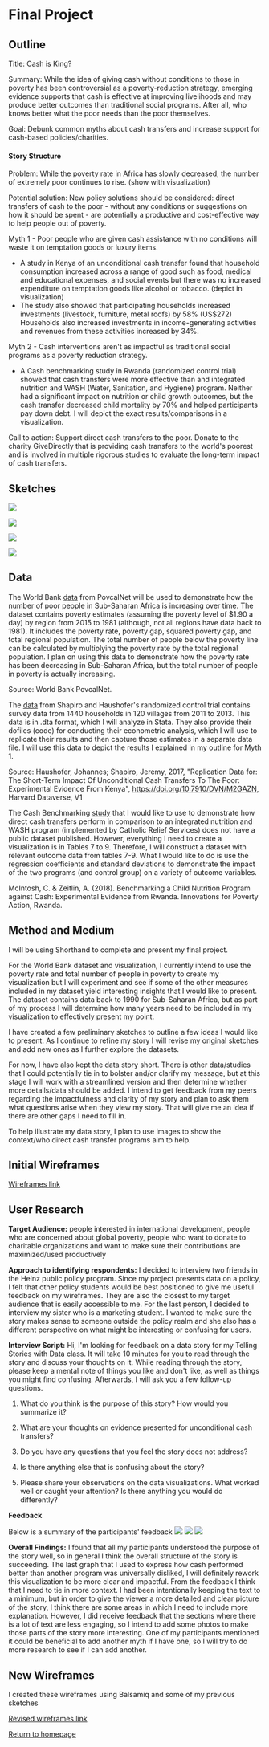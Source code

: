 # Final Project
## Outline

Title: Cash is King?

Summary: While the idea of giving cash without conditions to those in poverty has been controversial as a poverty-reduction strategy, emerging evidence supports that cash is effective at improving livelihoods and may produce better outcomes than traditional social programs. After all, who knows better what the poor needs than the poor themselves.

Goal: Debunk common myths about cash transfers and increase support for cash-based policies/charities.

#### Story Structure
Problem: While the poverty rate in Africa has slowly decreased, the number of extremely poor continues to rise. (show with visualization)

Potential solution: New policy solutions should be considered: direct transfers of cash to the poor - without any conditions or suggestions on how it should be spent - are potentially a productive and cost-effective way to help people out of poverty.

Myth 1 - Poor people who are given cash assistance with no conditions will waste it on temptation goods or luxury items.
- A study in Kenya of an unconditional cash transfer found that household consumption increased across a range of good such as food, medical and educational expenses, and social events but there was no increased expenditure on temptation goods like alcohol or tobacco. (depict in visualization)
- The study also showed that participating households increased investments (livestock, furniture, metal roofs) by 58% (US$272) Households also increased investments in income-generating activities and revenues from these activities increased by 34%.


Myth 2 - Cash interventions aren't as impactful as traditional social programs as a poverty reduction strategy.
- A Cash benchmarking study in Rwanda (randomized control trial) showed that cash transfers were more effective than and integrated nutrition and WASH (Water, Sanitation, and Hygiene) program. Neither had a significant impact on nutrition or child growth outcomes, but the cash transfer decreased child mortality by 70% and helped participants pay down debt. I will depict the exact results/comparisons in a visualization.
  
Call to action: Support direct cash transfers to the poor. Donate to the charity GiveDirectly that is providing cash transfers to the world's poorest and is involved in multiple rigorous studies to evaluate the long-term impact of cash transfers.

## Sketches
![](https://alycaito.github.io/portfolio/project_outline.PNG)

![](https://alycaito.github.io/portfolio/project_sketch1.PNG)

![](https://alycaito.github.io/portfolio/project_sketch2.PNG)

![](https://alycaito.github.io/portfolio/project_sketch3.PNG)

## Data

The World Bank [data](https://alycaito.github.io/portfolio/RegionalTable_1.9.csv) from PovcalNet will be used to demonstrate how the number of poor people in Sub-Saharan Africa is increasing over time. The dataset contains poverty estimates (assuming the poverty level of $1.90 a day) by region from 2015 to 1981 (although, not all regions have data back to 1981). It includes the poverty rate, poverty gap, squared poverty gap, and total regional population. The total number of people below the poverty line can be calculated by multiplying the poverty rate by the total regional population. I plan on using this data to demonstrate how the poverty rate has been decreasing in Sub-Saharan Africa, but the total number of people in poverty is actually increasing. 

Source: World Bank PovcalNet.

The [data](https://alycaito.github.io/portfolio/UCT_FINAL_CLEAN.dta) from Shapiro and Haushofer's randomized control trial contains survey data from 1440 households in 120 villages from 2011 to 2013. This data is in .dta format, which I will analyze in Stata. They also provide their dofiles (code) for conducting their econometric analysis, which I will use to replicate their results and then capture those estimates in a separate data file. I will use this data to depict the results I explained in my outline for Myth 1.

Source: Haushofer, Johannes; Shapiro, Jeremy, 2017, "Replication Data for: The Short-Term Impact Of Unconditional Cash Transfers To The Poor: Experimental Evidence From Kenya", https://doi.org/10.7910/DVN/M2GAZN, Harvard Dataverse, V1

The Cash Benchmarking [study](https://alycaito.github.io/portfolio/Benchmarking.pdf)  that I would like to use to demonstrate how direct cash transfers perform in comparison to an integrated nutrition and WASH program (implemented by Catholic Relief Services) does not have a public dataset published. However, everything I need to create a visualization is in Tables 7 to 9. Therefore, I will construct a dataset with relevant outcome data from tables 7-9. What I would like to do is use the regression coefficients and standard deviations to demonstrate the impact of the two programs (and control group) on a variety of outcome variables. 

McIntosh, C. & Zeitlin, A. (2018). Benchmarking a Child Nutrition Program against Cash: Experimental Evidence from Rwanda. Innovations for Poverty Action, Rwanda.

## Method and Medium
I will be using Shorthand to complete and present my final project. 

For the World Bank dataset and visualization, I currently intend to use the poverty rate and total number of people in poverty to create my visualization but I will experiment and see if some of the other measures included in my dataset yield interesting insights that I would like to present. The dataset contains data back to 1990 for Sub-Saharan Africa, but as part of my process I will determine how many years need to be included in my visualization to effectively present my point. 

I have created a few preliminary sketches to outline a few ideas I would like to present. As I continue to refine my story I will revise my original sketches and add new ones as I further explore the datasets.

For now, I have also kept the data story short. There is other data/studies that I could potentially tie in to bolster and/or clarify my message, but at this stage I will work with a streamlined version and then determine whether more details/data should be added. I intend to get feedback from my peers regarding the impactfulness and clarity of my story and plan to ask them what questions arise when they view my story. That will give me an idea if there are other gaps I need to fill in.

To help illustrate my data story, I plan to use images to show the context/who direct cash transfer programs aim to help.

## Initial Wireframes 
[Wireframes link](/wireframes.md)

## User Research

**Target Audience:** people interested in international development, people who are concerned about global poverty, people who want to donate to charitable organizations and want to make sure their contributions are maximized/used productively

**Approach to identifying respondents:** I decided to interview two friends in the Heinz public policy program. Since my project presents data on a policy, I felt that other policy students would be best positioned to give me useful feedback on my wireframes. They are also the closest to my target audience that is easily accessible to me. For the last person, I decided to interview my sister who is a marketing student. I wanted to make sure the story makes sense to someone outside the policy realm and she also has a different perspective on what might be interesting or confusing for users.

**Interview Script:** 
Hi, I'm looking for feedback on a data story for my Telling Stories with Data class. It will take 10 minutes for you to read through the story and discuss your thoughts on it. While reading through the story, please keep a mental note of things you like and don't like, as well as things you might find confusing. Afterwards, I will ask you a few follow-up questions.

1. What do you think is the purpose of this story? How would you summarize it?

2. What are your thoughts on evidence presented for unconditional cash transfers?

3. Do you have any questions that you feel the story does not address?

4. Is there anything else that is confusing about the story?

5. Please share your observations on the data visualizations. What worked well or caught your attention? Is there anything you would do differently?

**Feedback**

Below is a summary of the participants' feedback
![](https://alycaito.github.io/portfolio/feedback1.PNG)
![](https://alycaito.github.io/portfolio/feedback2.PNG)
![](https://alycaito.github.io/portfolio/feedback3.PNG)

**Overall Findings:** I found that all my participants understood the purpose of the story well, so in general I think the overall structure of the story is succeeding. The last graph that I used to express how cash performed better than another program was universally disliked, I will definitely rework this visualization to be more clear and impactful. From the feedback I think that I need to tie in more context. I had been intentionally keeping the text to a minimum, but in order to give the viewer a more detailed and clear picture of the story, I think there are some areas in which I need to include more explanation. However, I did receive feedback that the sections where there is a lot of text are less engaging, so I intend to add some photos to make those parts of the story more interesting. One of my participants mentioned it could be beneficial to add another myth if I have one, so I will try to do more research to see if I can add another.

## New Wireframes
I created these wireframes using Balsamiq and some of my previous sketches

[Revised wireframes link](/wireframes_revised.md)

[Return to homepage](/portfolio)
